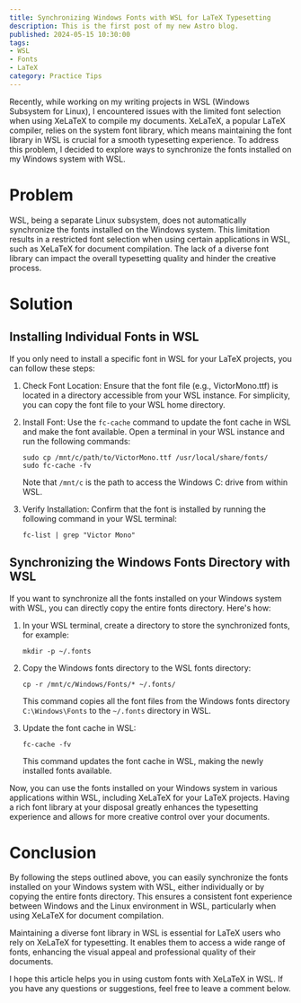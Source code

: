 ```yaml
---
title: Synchronizing Windows Fonts with WSL for LaTeX Typesetting
description: This is the first post of my new Astro blog.
published: 2024-05-15 10:30:00
tags:
- WSL
- Fonts
- LaTeX
category: Practice Tips
---
```


Recently, while working on my writing projects in WSL (Windows Subsystem for Linux), I encountered issues with the limited font selection when using XeLaTeX to compile my documents. XeLaTeX, a popular LaTeX compiler, relies on the system font library, which means maintaining the font library in WSL is crucial for a smooth typesetting experience. To address this problem, I decided to explore ways to synchronize the fonts installed on my Windows system with WSL.

<!--more-->

# Problem

WSL, being a separate Linux subsystem, does not automatically synchronize the fonts installed on the Windows system. This limitation results in a restricted font selection when using certain applications in WSL, such as XeLaTeX for document compilation. The lack of a diverse font library can impact the overall typesetting quality and hinder the creative process.

# Solution

## Installing Individual Fonts in WSL

If you only need to install a specific font in WSL for your LaTeX projects, you can follow these steps:

1. Check Font Location: Ensure that the font file (e.g., VictorMono.ttf) is located in a directory accessible from your WSL instance. For simplicity, you can copy the font file to your WSL home directory.

2. Install Font: Use the `fc-cache` command to update the font cache in WSL and make the font available. Open a terminal in your WSL instance and run the following commands:

   ```shell
   sudo cp /mnt/c/path/to/VictorMono.ttf /usr/local/share/fonts/
   sudo fc-cache -fv
   ```

   Note that `/mnt/c` is the path to access the Windows C: drive from within WSL.

3. Verify Installation: Confirm that the font is installed by running the following command in your WSL terminal:

   ```shell
   fc-list | grep "Victor Mono"
   ```

## Synchronizing the Windows Fonts Directory with WSL

If you want to synchronize all the fonts installed on your Windows system with WSL, you can directly copy the entire fonts directory. Here's how:

1. In your WSL terminal, create a directory to store the synchronized fonts, for example:

   ```shell
   mkdir -p ~/.fonts
   ```

2. Copy the Windows fonts directory to the WSL fonts directory:

   ```shell
   cp -r /mnt/c/Windows/Fonts/* ~/.fonts/
   ```

   This command copies all the font files from the Windows fonts directory `C:\Windows\Fonts` to the `~/.fonts` directory in WSL.

3. Update the font cache in WSL:

   ```shell
   fc-cache -fv
   ```

   This command updates the font cache in WSL, making the newly installed fonts available.

Now, you can use the fonts installed on your Windows system in various applications within WSL, including XeLaTeX for your LaTeX projects. Having a rich font library at your disposal greatly enhances the typesetting experience and allows for more creative control over your documents.

# Conclusion

By following the steps outlined above, you can easily synchronize the fonts installed on your Windows system with WSL, either individually or by copying the entire fonts directory. This ensures a consistent font experience between Windows and the Linux environment in WSL, particularly when using XeLaTeX for document compilation.

Maintaining a diverse font library in WSL is essential for LaTeX users who rely on XeLaTeX for typesetting. It enables them to access a wide range of fonts, enhancing the visual appeal and professional quality of their documents.

I hope this article helps you in using custom fonts with XeLaTeX in WSL. If you have any questions or suggestions, feel free to leave a comment below.

